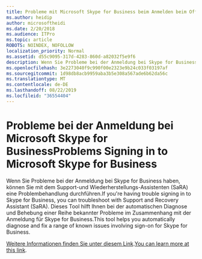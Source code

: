 ```yaml
---
title: Probleme mit Microsoft Skype for Business beim Anmelden beim Office 365 Dienst
ms.author: heidip
author: microsoftheidi
ms.date: 2/20/2018
ms.audience: ITPro
ms.topic: article
ROBOTS: NOINDEX, NOFOLLOW
localization_priority: Normal
ms.assetid: d55c9095-317d-4283-860d-a82032f5e9f6
description: Wenn Sie Probleme bei der Anmeldung bei Skype for Business haben, können Sie mit dem Support-und Wiederherstellungs-Assistenten (SaRA) eine Problembehandlung durchführen. Dieses Tool hilft Ihnen bei der automatischen Diagnose und Behebung einer Reihe bekannter Probleme im Zusammenhang mit der Anmeldung für Skype for Business.
ms.openlocfilehash: 3e2273040f9c990f00e2323e9b24c033f03197af
ms.sourcegitcommit: 1d98db8acb9959aba3b5e308a567ade6b62da56c
ms.translationtype: MT
ms.contentlocale: de-DE
ms.lasthandoff: 08/22/2019
ms.locfileid: "36554404"
---
```

# <a name="problems-signing-in-to-microsoft-skype-for-business"></a><span data-ttu-id="dee4e-104">Probleme bei der Anmeldung bei Microsoft Skype for Business</span><span class="sxs-lookup"><span data-stu-id="dee4e-104">Problems Signing in to Microsoft Skype for Business</span></span>

<span data-ttu-id="dee4e-105">Wenn Sie Probleme bei der Anmeldung bei Skype for Business haben, können Sie mit dem Support-und Wiederherstellungs-Assistenten (SaRA) eine Problembehandlung durchführen.</span><span class="sxs-lookup"><span data-stu-id="dee4e-105">If you're having trouble signing in to Skype for Business, you can troubleshoot with Support and Recovery Assistant (SaRA).</span></span> <span data-ttu-id="dee4e-106">Dieses Tool hilft Ihnen bei der automatischen Diagnose und Behebung einer Reihe bekannter Probleme im Zusammenhang mit der Anmeldung für Skype for Business.</span><span class="sxs-lookup"><span data-stu-id="dee4e-106">This tool helps you automatically diagnose and fix a range of known issues involving sign-on for Skype for Business.</span></span>
  
<span data-ttu-id="dee4e-107">[Weitere Informationen finden Sie unter diesem Link](https://support.microsoft.com/help/4087361/troubleshooting-office-365-issues-signing-in-to-skype-for-business).</span><span class="sxs-lookup"><span data-stu-id="dee4e-107">[You can learn more at this link](https://support.microsoft.com/help/4087361/troubleshooting-office-365-issues-signing-in-to-skype-for-business).</span></span>
  

